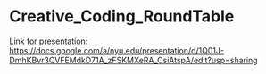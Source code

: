 # Creative_Coding_RoundTable

Link for presentation:
https://docs.google.com/a/nyu.edu/presentation/d/1Q01J-DmhKBvr3QVFEMdkD71A_zFSKMXeRA_CsiAtspA/edit?usp=sharing
